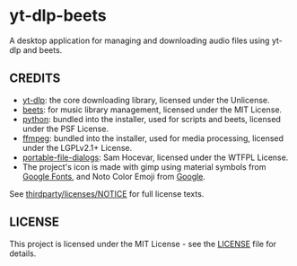 # yt-dlp-beets

A desktop application for managing and downloading audio files using yt-dlp and beets.

## CREDITS

- [yt-dlp](https://github.com/yt-dlp/yt-dlp): the core downloading library, licensed under the Unlicense.
- [beets](https://beets.io): for music library management, licensed under the MIT License.
- [python](https://www.python.org): bundled into the installer, used for scripts and beets, licensed under the PSF License.
- [ffmpeg](https://ffmpeg.org): bundled into the installer, used for media processing, licensed under the LGPLv2.1+ License.
- [portable-file-dialogs](https://github.com/samhocevar/portable-file-dialogs): Sam Hocevar, licensed under the WTFPL License.
- The project's icon is made with gimp using material symbols from [Google Fonts](https://fonts.google.com/icons), and Noto Color Emoji from [Google](https://fonts.google.com/noto/specimen/Noto+Color+Emoji).

See [thirdparty/licenses/NOTICE](thirdparty/licenses/NOTICE.md) for full license texts.

## LICENSE

This project is licensed under the MIT License - see the [LICENSE](LICENSE) file for details.
